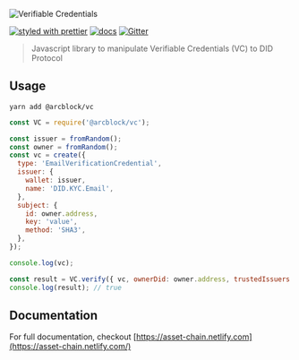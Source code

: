 ![Verifiable Credentials](https://www.arcblock.io/.netlify/functions/badge/?text=Verifiable+Credentials)

[![styled with prettier](https://img.shields.io/badge/styled_with-prettier-ff69b4.svg)](https://github.com/prettier/prettier)
[![docs](https://img.shields.io/badge/powered%20by-arcblock-green.svg)](https://docs.arcblock.io)
[![Gitter](https://badges.gitter.im/ArcBlock/community.svg)](https://gitter.im/ArcBlock/community?utm_source=badge\&utm_medium=badge\&utm_campaign=pr-badge)

> Javascript library to manipulate Verifiable Credentials (VC) to DID Protocol

## Usage

```terminal
yarn add @arcblock/vc
```

```javascript
const VC = require('@arcblock/vc');

const issuer = fromRandom();
const owner = fromRandom();
const vc = create({
  type: 'EmailVerificationCredential',
  issuer: {
    wallet: issuer,
    name: 'DID.KYC.Email',
  },
  subject: {
    id: owner.address,
    key: 'value',
    method: 'SHA3',
  },
});

console.log(vc);

const result = VC.verify({ vc, ownerDid: owner.address, trustedIssuers: issuer.address });
console.log(result); // true
```

## Documentation

For full documentation, checkout [https://asset-chain.netlify.com](https://asset-chain.netlify.com/)
